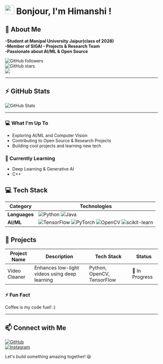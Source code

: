 # <img src="https://media.giphy.com/media/hvRJCLFzcasrR4ia7z/giphy.gif" width="30px"> Bonjour, I'm Himanshi !  

## 🚀 About Me  
**-Student at Manipal University Jaipur(class of 2028)**  
**-Member of SIGAI - Projects & Research Team**  
**-Passionate about AI/ML & Open Source**  

![GitHub followers](https://img.shields.io/github/followers/Himanshi314?style=social)  
![GitHub stars](https://img.shields.io/github/stars/Himanshi314?style=social)  
![](https://komarev.com/ghpvc/?username=Himanshi314&color=blue)  

---

## ⚡ GitHub Stats  
![GitHub Stats](https://github-readme-stats.vercel.app/api?username=Himanshi314&show_icons=true&theme=radical)

---


### 💻 What I'm Up To 
- Exploring AI/ML and Computer Vision 
- Contributing to Open Source & Research Projects  
- Building cool projects and learning new tech  

### 🌱 Currently Learning  
- Deep Learning & Generative AI  
- C++

## 💻 Tech Stack  

| **Category**          | **Technologies** |
|----------------------|----------------|
| **Languages**      | ![Python](https://img.shields.io/badge/-Python-3776AB?style=flat-square&logo=python&logoColor=white) ![Java](https://img.shields.io/badge/-Java-007396?style=flat-square&logo=java&logoColor=white) |
| **AI/ML**         | ![TensorFlow](https://img.shields.io/badge/-TensorFlow-FF6F00?style=flat-square&logo=tensorflow&logoColor=white) ![PyTorch](https://img.shields.io/badge/-PyTorch-EE4C2C?style=flat-square&logo=pytorch&logoColor=white) ![OpenCV](https://img.shields.io/badge/-OpenCV-5C3EE8?style=flat-square&logo=opencv&logoColor=white) ![scikit-learn](https://img.shields.io/badge/-Scikit%20Learn-F7931E?style=flat-square&logo=scikitlearn&logoColor=white) |

## 📂 Projects  

| **Project Name**        | **Description** | **Tech Stack** | **Status** |
|----------------------|----------------|----------------|-----------|
| Video Cleaner | Enhances low-light videos using deep learning | Python, OpenCV, TensorFlow | 🚧 In Progress |

### ⚡ Fun Fact  
Coffee is my code fuel! :) 

---

## 📫 Connect with Me    
[![GitHub](https://img.shields.io/badge/-GitHub-181717?style=for-the-badge&logo=github&logoColor=white)](https://github.com/Himanshi314)  
[![Instagram](https://img.shields.io/badge/-Instagram-E4405F?style=for-the-badge&logo=instagram&logoColor=white)](https://instagram.com/_himzie)  


 Let's build something amazing together! 😃  





